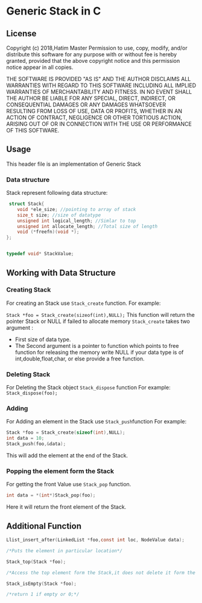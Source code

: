 # Generic Stack in C

## License

Copyright (c) 2018,Hatim Master
Permission to use, copy, modify, and/or distribute this software
for any purpose with or without fee is hereby granted, provided
that the above copyright notice and this permission notice appear
in all copies.

THE SOFTWARE IS PROVIDED "AS IS" AND THE AUTHOR DISCLAIMS ALL
WARRANTIES WITH REGARD TO THIS SOFTWARE INCLUDING ALL IMPLIED
WARRANTIES OF MERCHANTABILITY AND FITNESS. IN NO EVENT SHALL THE
AUTHOR BE LIABLE FOR ANY SPECIAL, DIRECT, INDIRECT, OR
CONSEQUENTIAL DAMAGES OR ANY DAMAGES WHATSOEVER RESULTING FROM
LOSS OF USE, DATA OR PROFITS, WHETHER IN AN ACTION OF CONTRACT,
NEGLIGENCE OR OTHER TORTIOUS ACTION, ARISING OUT OF OR IN
CONNECTION WITH THE USE OR PERFORMANCE OF THIS SOFTWARE.


## Usage
This header file is an implementation of Generic Stack

### Data structure
Stack represent following data structure:
```c
 struct Stack{
	void *ele_size; //pointing to array of stack
	size_t size; //size of datatype
	unsigned int logical_length; //Simlar to top
	unsigned int allocate_length; //Total size of length
	void (*freefn)(void *);
};


typedef void* StackValue;
```
## Working with Data Structure

### Creating Stack
For creating an Stack use ```Stack_create``` function.
For example:

```Stack *foo = Stack_create(sizeof(int),NULL);```
This function will return the pointer Stack or NULL if failed to allocate memory
```Stack_create``` takes two argument :
* First size of data type.
* The Second argument is  a pointer to function which points to free function for
releasing the memory write NULL if your data type is of int,double,float,char, or else provide
a free function.

### Deleting Stack
For Deleting the Stack object ```Stack_dispose``` function
For example:
```Stack_dispose(foo);```

### Adding 
For Adding an element in the Stack use ```Stack_push```function
For example:
```c
Stack *foo = Stack_create(sizeof(int),NULL);
int data = 10;
Stack_push(foo,&data);
```
This will add the element at the end of the Stack.

### Popping the element form the Stack
For getting the front Value use ```Stack_pop``` function.
```c
int data = *(int*)Stack_pop(foo);
```
Here it will return the front element of the Stack.

## Additional Function
```c
Llist_insert_after(LinkedList *foo,const int loc, NodeValue data);

/*Puts the element in particular location*/
```
```c
Stack_top(Stack *foo);

/*Access the top element form the Stack,it does not delete it form the Stack*/

```
```c
Stack_isEmpty(Stack *foo);

/*return 1 if empty or 0;*/
```
